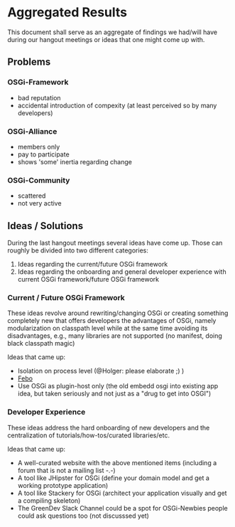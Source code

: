 # Aggregated Results

This document shall serve as an aggregate of findings we had/will have during our hangout meetings or ideas that one might come up with.

## Problems

### OSGi-Framework

* bad reputation
* accidental introduction of compexity (at least perceived so by many developers)

### OSGi-Alliance

* members only
* pay to participate
* shows 'some' inertia regarding change

### OSGi-Community

* scattered
* not very active

## Ideas / Solutions
During the last hangout meetings several ideas have come up. Those can roughly be divided into two different categories:

1) Ideas regarding the current/future OSGi framework 
2) Ideas regarding the onboarding and general developer experience with current OSGi framework/future OSGi framework

### Current / Future OSGi Framework

These ideas revolve around rewriting/changing OSGi or creating something completely new that offers developers the advantages of OSGi, namely modularization on classpath level while at the same time avoiding its disadvantages, e.g., many libraries are not supported (no manifest, doing black classpath magic)

Ideas that came up:
* Isolation on process level (@Holger: please elaborate ;) )
* [Febo](https://github.com/greendevio/febo)  
* Use OSGi as plugin-host only (the old embedd osgi into existing app idea, but taken seriously and not just as a "drug to get into OSGI")

### Developer Experience

These ideas address the hard onboarding of new developers and the centralization of tutorials/how-tos/curated libraries/etc.

Ideas that came up:
* A well-curated website with the above mentioned items (including a forum that is not a mailing list -.-)
* A tool like JHipster for OSGi (define your domain model and get a working prototype application)
* A tool like Stackery for OSGi (architect your application visually and get a compiling skeleton)
* The GreenDev Slack Channel could be a spot for OSGi-Newbies people could ask questions too (not discusssed yet)
